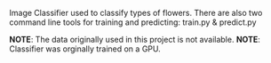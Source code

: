 Image Classifier used to classify types of flowers. There are also two command line tools for training and predicting: train.py & predict.py

**NOTE**: The data originally used in this project is not available.
**NOTE**: Classifier was orginally trained on a GPU.
